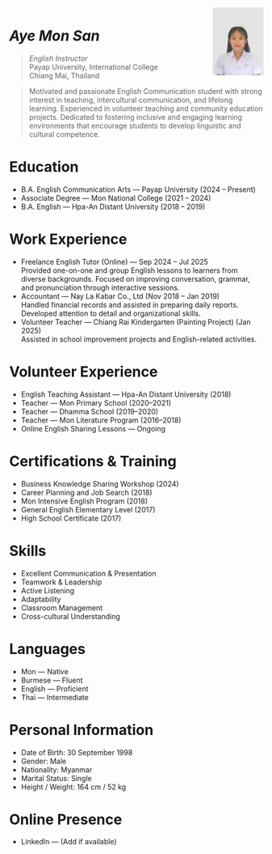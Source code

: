 <img src="amscvphoto.jpg" alt="Aye Mon San Photo" align="right" width="20%"/>

# _Aye Mon San_
> _English Instructor_<br />
> Payap University, International College<br />
> Chiang Mai, Thailand<br />

> Motivated and passionate English Communication student with strong interest in teaching, intercultural communication, and lifelong learning. Experienced in volunteer teaching and community education projects. Dedicated to fostering inclusive and engaging learning environments that encourage students to develop linguistic and cultural competence.

# Education
* B.A. English Communication Arts — Payap University (2024 – Present)
* Associate Degree — Mon National College (2021 – 2024)
* B.A. English — Hpa-An Distant University (2018 – 2019)

# Work Experience
* Freelance English Tutor (Online) — Sep 2024 – Jul 2025  
  Provided one-on-one and group English lessons to learners from diverse backgrounds. Focused on improving conversation, grammar, and pronunciation through interactive sessions.
* Accountant — Nay La Kabar Co., Ltd (Nov 2018 – Jan 2019)  
  Handled financial records and assisted in preparing daily reports. Developed attention to detail and organizational skills.
* Volunteer Teacher — Chiang Rai Kindergarten (Painting Project) (Jan 2025)  
  Assisted in school improvement projects and English-related activities.

# Volunteer Experience
* English Teaching Assistant — Hpa-An Distant University (2018)
* Teacher — Mon Primary School (2020–2021)
* Teacher — Dhamma School (2019–2020)
* Teacher — Mon Literature Program (2016–2018)
* Online English Sharing Lessons — Ongoing

# Certifications & Training
* Business Knowledge Sharing Workshop (2024)
* Career Planning and Job Search (2018)
* Mon Intensive English Program (2018)
* General English Elementary Level (2017)
* High School Certificate (2017)

# Skills
* Excellent Communication & Presentation
* Teamwork & Leadership
* Active Listening
* Adaptability
* Classroom Management
* Cross-cultural Understanding

# Languages
* Mon — Native
* Burmese — Fluent
* English — Proficient
* Thai — Intermediate

# Personal Information
* Date of Birth: 30 September 1998
* Gender: Male
* Nationality: Myanmar
* Marital Status: Single
* Height / Weight: 164 cm / 52 kg

# Online Presence
* LinkedIn — (Add if available)
